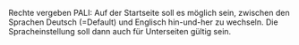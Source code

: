 Rechte vergeben
PALI: Auf der Startseite soll es möglich sein, zwischen den Sprachen Deutsch (=Default) und Englisch hin-und-her zu wechseln. Die Spracheinstellung soll dann auch für Unterseiten gültig sein.
